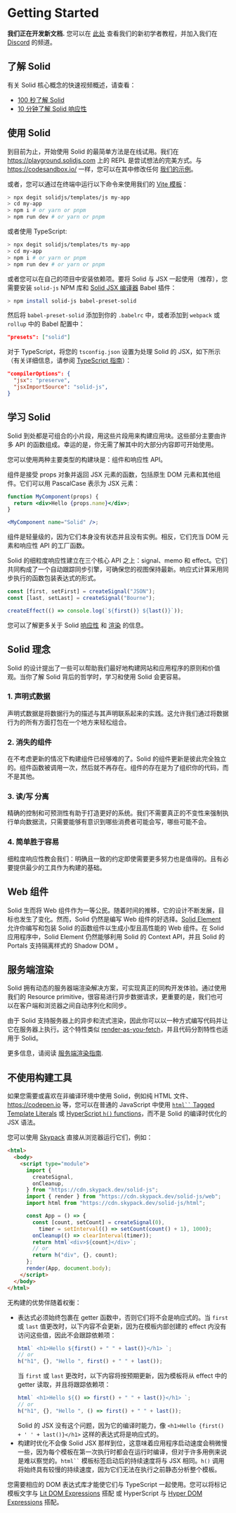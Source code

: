 # Getting Started

**我们正在开发新文档.** 您可以在 [此处](https://docs.solidjs.com/tutorials/getting-started-with-solid/) 查看我们的新初学者教程，并加入我们在 [Discord](http://discord.com/invite/solidjs) 的频道。

## 了解 Solid

有关 Solid 核心概念的快速视频概述，请查看：

- [100 秒了解 Solid](https://youtu.be/hw3Bx5vxKl0)
- [10 分钟了解 Solid 响应性](https://youtu.be/J70HXl1KhWE)

## 使用 Solid

到目前为止，开始使用 Solid 的最简单方法是在线试用。我们在 https://playground.solidjs.com 上的 REPL 是尝试想法的完美方式。与 https://codesandbox.io/ 一样，您可以在其中修改任何 [我们的示例](https://github.com/solidjs/solid/blob/main/documentation/resources/examples.md)。

或者，您可以通过在终端中运行以下命令来使用我们的 [Vite 模板](https://github.com/solidjs/templates)：

```sh
> npx degit solidjs/templates/js my-app
> cd my-app
> npm i # or yarn or pnpm
> npm run dev # or yarn or pnpm
```

或者使用 TypeScript:

```sh
> npx degit solidjs/templates/ts my-app
> cd my-app
> npm i # or yarn or pnpm
> npm run dev # or yarn or pnpm
```

或者您可以在自己的项目中安装依赖项。要将 Solid 与 JSX 一起使用（推荐），您需要安装 `solid-js` NPM 库和 [Solid JSX 编译器](https://github.com/ryansolid/dom-expressions/tree/main/packages/babel-plugin-jsx-dom-expressions) Babel 插件：

```sh
> npm install solid-js babel-preset-solid
```

然后将 `babel-preset-solid` 添加到你的 `.babelrc` 中，或者添加到 `webpack` 或 `rollup` 中的 Babel 配置中：

```json
"presets": ["solid"]
```

对于 TypeScript，将您的 `tsconfig.json` 设置为处理 Solid 的 JSX，如下所示（有关详细信息，请参阅 [TypeScript 指南](https://www.solidjs.com/guides/typescript)）：

```json
"compilerOptions": {
  "jsx": "preserve",
  "jsxImportSource": "solid-js",
}
```

## 学习 Solid

Solid 到处都是可组合的小片段，用这些片段用来构建应用块。这些部分主要由许多 API 的函数组成。幸运的是，你无需了解其中的大部分内容即可开始使用。

您可以使用两种主要类型的构建块是：组件和响应性 API。

组件是接受 props 对象并返回 JSX 元素的函数，包括原生 DOM 元素和其他组件。它们可以用 PascalCase 表示为 JSX 元素：

```jsx
function MyComponent(props) {
  return <div>Hello {props.name}</div>;
}

<MyComponent name="Solid" />;
```

组件是轻量级的，因为它们本身没有状态并且没有实例。相反，它们充当 DOM 元素和响应性 API 的工厂函数。

Solid 的细粒度响应性建立在三个核心 API 之上：signal、memo 和 effect。它们共同构成了一个自动跟踪同步引擎，可确保您的视图保持最新。响应式计算采用同步执行的函数包装表达式的形式。

```js
const [first, setFirst] = createSignal("JSON");
const [last, setLast] = createSignal("Bourne");

createEffect(() => console.log(`${first()} ${last()}`));
```

您可以了解更多关于 Solid [响应性](/guides/reactivity) 和 [渲染](/guides/rendering) 的信息。

## Solid 理念

Solid 的设计提出了一些可以帮助我们最好地构建网站和应用程序的原则和价值观。当你了解 Solid 背后的哲学时，学习和使用 Solid 会更容易。

### 1. 声明式数据

声明式数据是将数据行为的描述与其声明联系起来的实践。这允许我们通过将数据行为的所有方面打包在一个地方来轻松组合。

### 2. 消失的组件

在不考虑更新的情况下构建组件已经够难的了。Solid 的组件更新是彼此完全独立的。组件函数被调用一次，然后就不再存在。组件的存在是为了组织你的代码，而不是其他。

### 3. 读/写 分离

精确的控制和可预测性有助于打造更好的系统。我们不需要真正的不变性来强制执行单向数据流，只需要能够有意识到哪些消费者可能会写，哪些可能不会。

### 4. 简单胜于容易

细粒度响应性教会我们：明确且一致的约定即使需要更多努力也是值得的。且有必要提供最少的工具作为构建的基础。

## Web 组件

Solid 生而将 Web 组件作为一等公民。随着时间的推移，它的设计不断发展，目标也发生了变化。然而，Solid 仍然是编写 Web 组件的好选择。[Solid Element](https://github.com/solidjs/solid/tree/main/packages/solid-element) 允许你编写和包装 Solid 的函数组件以生成小型且高性能的 Web 组件。在 Solid 应用程序中，Solid Element 仍然能够利用 Solid 的 Context API，并且 Solid 的 Portals 支持隔离样式的 Shadow DOM 。

## 服务端渲染

Solid 拥有动态的服务器端渲染解决方案，可实现真正的同构开发体验。通过使用我们的 Resource primitive，很容易进行异步数据请求，更重要的是，我们也可以在客户端和浏览器之间自动序列化和同步。

由于 Solid 支持服务器上的异步和流式渲染，因此你可以以一种方式编写代码并让它在服务器上执行。这个特性类似 [render-as-you-fetch](https://reactjs.org/docs/concurrent-mode-suspense.html#approach-3-render-as-you-fetch-using-suspense)，并且代码分割特性也适用于 Solid。

更多信息，请阅读 [服务端渲染指南](#ssr).

## 不使用构建工具

如果您需要或喜欢在非编译环境中使用 Solid，例如纯 HTML 文件、https://codepen.io 等，您可以在普通的 JavaScript 中使用 [` html`` ` Tagged Template Literals](https://github.com/solidjs/solid/tree/main/packages/solid/html) 或 [HyperScript `h()` functions](https://github.com/solidjs/solid/tree/main/packages/solid/h)，而不是 Solid 的编译时优化的 JSX 语法。

您可以使用 [Skypack](https://www.skypack.dev/) 直接从浏览器运行它们，例如：

```html
<html>
  <body>
    <script type="module">
      import {
        createSignal,
        onCleanup,
      } from "https://cdn.skypack.dev/solid-js";
      import { render } from "https://cdn.skypack.dev/solid-js/web";
      import html from "https://cdn.skypack.dev/solid-js/html";

      const App = () => {
        const [count, setCount] = createSignal(0),
          timer = setInterval(() => setCount(count() + 1), 1000);
        onCleanup(() => clearInterval(timer));
        return html`<div>${count}</div>`;
        // or
        return h("div", {}, count);
      };
      render(App, document.body);
    </script>
  </body>
</html>
```

无构建的优势伴随着权衡：

- 表达式必须始终包裹在 getter 函数中，否则它们将不会是响应式的。当 `first` 或 `last` 值更改时，以下内容不会更新，因为在模板内部创建的 effect 内没有访问这些值，因此不会跟踪依赖项：
  ```js
  html` <h1>Hello ${first() + " " + last()}</h1> `;
  // or
  h("h1", {}, "Hello ", first() + " " + last());
  ```
  当 `first` 或 `last` 更改时，以下内容将按预期更新，因为模板将从 effect 中的 getter 读取，并且将跟踪依赖项：
  ```js
  html` <h1>Hello ${() => first() + " " + last()}</h1> `;
  // or
  h("h1", {}, "Hello ", () => first() + " " + last());
  ```
  Solid 的 JSX 没有这个问题，因为它的编译时能力，像 `<h1>Hello {first() + ' ' + last()}</h1>` 这样的表达式将是响应式的。
- 构建时优化不会像 Solid JSX 那样到位，这意味着应用程序启动速度会稍微慢一些，因为每个模板在第一次执行时都会在运行时编译，但对于许多用例来说是难以察觉的。` html`` ` 模板标签启动后的持续速度将与 JSX 相同。`h()` 调用将始终具有较慢的持续速度，因为它们无法在执行之前静态分析整个模板。

您需要相应的 DOM 表达式库才能使它们与 TypeScript 一起使用。您可以将标记模板文字与 [Lit DOM Expressions](https://github.com/ryansolid/dom-expressions/tree/main/packages/lit-dom-expressions) 搭配 或 HyperScript 与 [Hyper DOM Expressions](https://github.com/ryansolid/dom-expressions/tree/main/packages/hyper-dom-expressions) 搭配。
